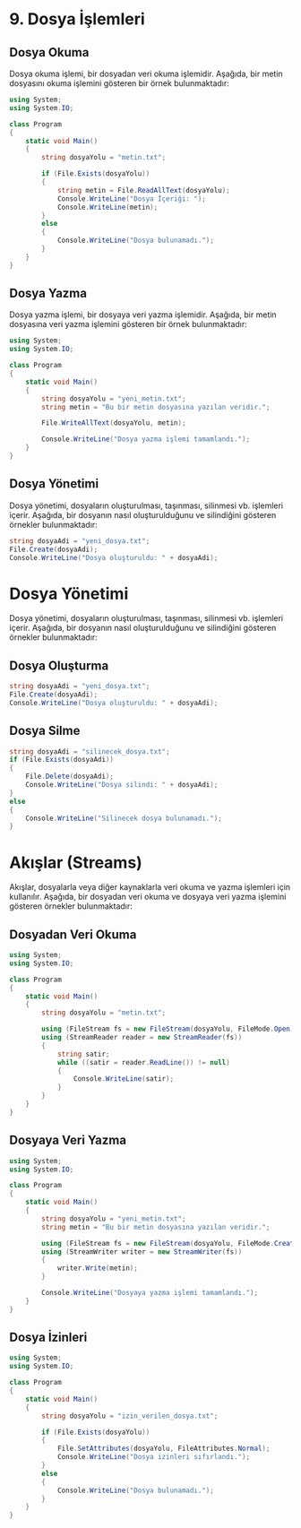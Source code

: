 # 9. Dosya İşlemleri

## Dosya Okuma
Dosya okuma işlemi, bir dosyadan veri okuma işlemidir. Aşağıda, bir metin dosyasını okuma işlemini gösteren bir örnek bulunmaktadır:

```csharp
using System;
using System.IO;

class Program
{
    static void Main()
    {
        string dosyaYolu = "metin.txt";

        if (File.Exists(dosyaYolu))
        {
            string metin = File.ReadAllText(dosyaYolu);
            Console.WriteLine("Dosya İçeriği: ");
            Console.WriteLine(metin);
        }
        else
        {
            Console.WriteLine("Dosya bulunamadı.");
        }
    }
}
```
## Dosya Yazma
Dosya yazma işlemi, bir dosyaya veri yazma işlemidir. Aşağıda, bir metin dosyasına veri yazma işlemini gösteren bir örnek bulunmaktadır:
```csharp
using System;
using System.IO;

class Program
{
    static void Main()
    {
        string dosyaYolu = "yeni_metin.txt";
        string metin = "Bu bir metin dosyasına yazılan veridir.";

        File.WriteAllText(dosyaYolu, metin);

        Console.WriteLine("Dosya yazma işlemi tamamlandı.");
    }
}
```
## Dosya Yönetimi
Dosya yönetimi, dosyaların oluşturulması, taşınması, silinmesi vb. işlemleri içerir. Aşağıda, bir dosyanın nasıl oluşturulduğunu ve silindiğini gösteren örnekler bulunmaktadır:
```csharp
string dosyaAdi = "yeni_dosya.txt";
File.Create(dosyaAdi);
Console.WriteLine("Dosya oluşturuldu: " + dosyaAdi);
```
# Dosya Yönetimi
Dosya yönetimi, dosyaların oluşturulması, taşınması, silinmesi vb. işlemleri içerir. Aşağıda, bir dosyanın nasıl oluşturulduğunu ve silindiğini gösteren örnekler bulunmaktadır:

## Dosya Oluşturma
```csharp
string dosyaAdi = "yeni_dosya.txt";
File.Create(dosyaAdi);
Console.WriteLine("Dosya oluşturuldu: " + dosyaAdi);
```
## Dosya Silme
```csharp
string dosyaAdi = "silinecek_dosya.txt";
if (File.Exists(dosyaAdi))
{
    File.Delete(dosyaAdi);
    Console.WriteLine("Dosya silindi: " + dosyaAdi);
}
else
{
    Console.WriteLine("Silinecek dosya bulunamadı.");
}
```
# Akışlar (Streams)
Akışlar, dosyalarla veya diğer kaynaklarla veri okuma ve yazma işlemleri için kullanılır. Aşağıda, bir dosyadan veri okuma ve dosyaya veri yazma işlemini gösteren örnekler bulunmaktadır:

## Dosyadan Veri Okuma
```csharp
using System;
using System.IO;

class Program
{
    static void Main()
    {
        string dosyaYolu = "metin.txt";

        using (FileStream fs = new FileStream(dosyaYolu, FileMode.Open))
        using (StreamReader reader = new StreamReader(fs))
        {
            string satir;
            while ((satir = reader.ReadLine()) != null)
            {
                Console.WriteLine(satir);
            }
        }
    }
}
```

## Dosyaya Veri Yazma
```csharp
using System;
using System.IO;

class Program
{
    static void Main()
    {
        string dosyaYolu = "yeni_metin.txt";
        string metin = "Bu bir metin dosyasına yazılan veridir.";

        using (FileStream fs = new FileStream(dosyaYolu, FileMode.Create))
        using (StreamWriter writer = new StreamWriter(fs))
        {
            writer.Write(metin);
        }

        Console.WriteLine("Dosyaya yazma işlemi tamamlandı.");
    }
}
```
## Dosya İzinleri
```csharp
using System;
using System.IO;

class Program
{
    static void Main()
    {
        string dosyaYolu = "izin_verilen_dosya.txt";

        if (File.Exists(dosyaYolu))
        {
            File.SetAttributes(dosyaYolu, FileAttributes.Normal);
            Console.WriteLine("Dosya izinleri sıfırlandı.");
        }
        else
        {
            Console.WriteLine("Dosya bulunamadı.");
        }
    }
}
```

